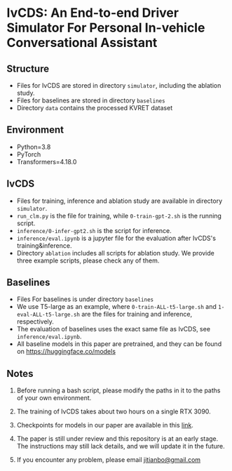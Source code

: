 # IvCDS: An End-to-end Driver Simulator For Personal In-vehicle Conversational Assistant

## Structure
- Files for IvCDS are stored in directory `simulator`, including the ablation study.
- Files for baselines are stored in directory `baselines`
- Directory `data` contains the processed KVRET dataset



## Environment
- Python=3.8
- PyTorch
- Transformers=4.18.0

## IvCDS
- Files for training, inference and ablation study are available in directory `simulator`. 
- `run_clm.py` is the file for training, while `0-train-gpt-2.sh` is the running script.
- `inference/0-infer-gpt2.sh` is the script for inference.
- `inference/eval.ipynb` is a jupyter file for the evaluation after IvCDS's training&inference.
- Directory `ablation` includes all scripts for ablation study. We provide three example scripts, please check any of them. 



## Baselines
- Files For baselines is under directory `baselines`
- We use T5-large as an example, where `0-train-ALL-t5-large.sh` and `1-eval-ALL-t5-large.sh` are the files for training and inference, respectively.
- The evaluation of baselines uses the exact same file as IvCDS, see `inference/eval.ipynb`.
- All baseline models in this paper are pretrained, and they can be found on https://huggingface.co/models

## Notes
1. Before running a bash script, please modify the paths in it to the paths of your own environment.
2. The training of IvCDS takes about two hours on a single RTX 3090. 
3. Checkpoints for models in our paper are available in this [link](https://drive.google.com/drive/folders/1xZYvE3sX59aOgB_9bj_yt5SnfNtzFcgV?usp=sharing).

4. The paper is still under review and this repository is at an early stage. The instructions may still lack details, and we will update it in the future.
5. If you encounter any problem, please email jitianbo@gmail.com

